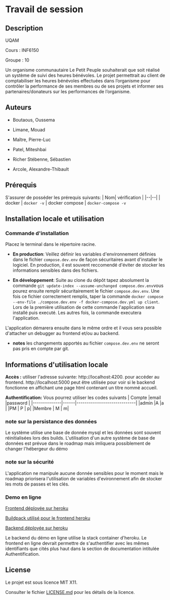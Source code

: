 # Travail de session

## Description

UQAM

Cours : INF6150

Groupe : 10

Un organisme communautaire Le Petit Peuple souhaiterait que soit réalisé un système de suivi des heures bénévoles. Le projet permettrait au client de comptabiliser les heures bénévoles effectuées dans l’organisme pour contrôler la performance de ses membres ou de ses projets et informer ses partenaires/donateurs sur les performances de l’organisme.

## Auteurs

- Boutaous, Oussema

- Limane, Mouad

- Maître, Pierre-Luc

- Patel, Miteshbai

- Richer Stébenne, Sébastien

- Arcole, Alexandre-Thibault

## Prérequis

S'assurer de posséder les prérequis suivants:
| Nom| vérification |
|--|--|
| docker | `docker -v`
| docker compose | `docker-compose -v`

## Installation locale et utilisation

### Commande d'installation

Placez le terminal dans le répertoire racine.

- **En production**: Veillez définir les variables d'environnement définies dans le fichier `compose.dev.env` de façon sécuritaires avant d'installer le logiciel. En production, il est souvent reccomendé d'éviter de stocker les informations sensibles dans des fichiers.

- **En développement**: Suite au clone du dépôt tapez absolument la commande `git update-index --assume-unchanged compose.dev.env`vous pourez ensuite remplir sécuritairement le fichier `compose.dev.env`. Une fois ce fichier correctement remplis, taper la commande `docker compose --env-file ./compose.dev.env -f docker-compose.dev.yml up client`. Lors de la première utilisation de cette commande l'application sera installé puis executé. Les autres fois, la commande executera l'application.

L'application démarera ensuite dans le même ordre et il vous sera possible d'attacher un debugger au frontend et/ou au backend.

- **notes** les changements apportés au fichier `compose.dev.env` ne seront pas pris en compte par git.

## Informations d'utilisation locale

**Accès :** utiliser l'adresse suivante: http://localhost:4200. pour accéder au frontend.
http://localhost:5000 peut être utilisée pour voir si le backend fonctionne en affichant une page html
contenant un titre nommé accueil.

**Authentification:** Vous pourrez utiliser les codes suivants
| Compte |email |password |
|--------------|------|-----------------------------|
|admin |A |a |
|PM | P | p|
|Membre | M | m|

### note sur la persistance des données

Le système utilise une base de donnée mysql et les données sont souvent réinitialisées lors des builds.
L'utilisation d'un autre système de base de données est prévue dans le roadmap mais imliquera possiblement de changer l'hébergeur du démo

### note sur la sécurité

L'application ne manipule aucune donnée sensibles pour le moment mais le roadmap priorisera l'utilisation de variables d'evironnement afin de stocker les mots de passes et les clés.

### Demo en ligne

[Frontend déployée sur heroku](https://pcube-frontend.herokuapp.com/)

[Buildpack utilisé pour le frontend heroku](https://github.com/ueisd/PCUBE-front-buildpack)

[Backend déployée sur heroku](https://pcube-backend.herokuapp.com/)

Le backend du démo en ligne utilise la stack container d'heroku.
Le frontend en ligne devrait permettre de s'authentifier avec les mêmes identifiants que cités plus haut dans la section de documentation intitulée Authentification.

## License

Le projet est sous licence MIT X11.

Consulter le fichier [LICENSE.md](LICENSE.md) pour les détails de la licence.
